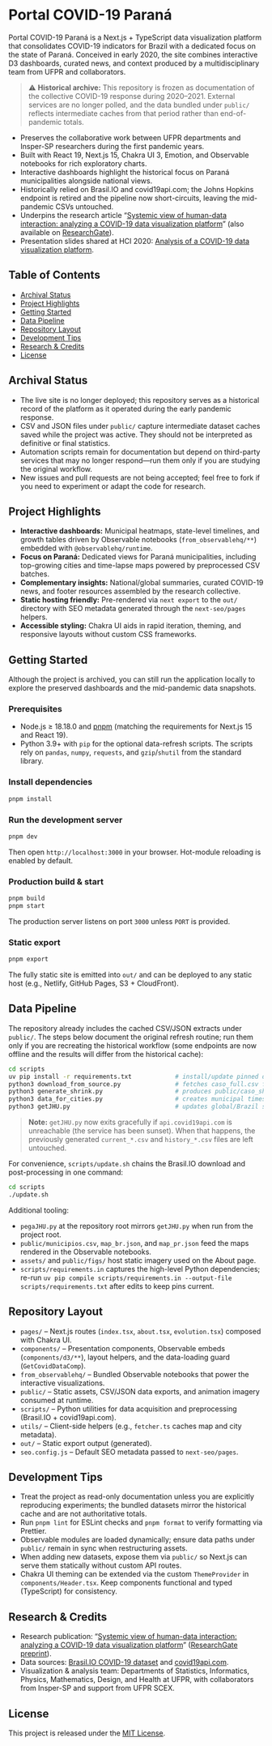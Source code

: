 # Portal COVID-19 Paraná

Portal COVID-19 Paraná is a Next.js + TypeScript data visualization platform that consolidates COVID-19 indicators for Brazil with a dedicated focus on the state of Paraná. Conceived in early 2020, the site combines interactive D3 dashboards, curated news, and context produced by a multidisciplinary team from UFPR and collaborators.

> ⚠️ **Historical archive:** This repository is frozen as documentation of the collective COVID-19 response during 2020–2021. External services are no longer polled, and the data bundled under `public/` reflects intermediate caches from that period rather than end-of-pandemic totals.

- Preserves the collaborative work between UFPR departments and Insper-SP researchers during the first pandemic years.
- Built with React 19, Next.js 15, Chakra UI 3, Emotion, and Observable notebooks for rich exploratory charts.
- Interactive dashboards highlight the historical focus on Paraná municipalities alongside national views.
- Historically relied on Brasil.IO and covid19api.com; the Johns Hopkins endpoint is retired and the pipeline now short-circuits, leaving the mid-pandemic CSVs untouched.
- Underpins the research article “[Systemic view of human-data interaction: analyzing a COVID-19 data visualization platform](https://dl.acm.org/doi/abs/10.1145/3424953.3426655)” (also available on [ResearchGate](https://www.researchgate.net/publication/347919062_Systemic_view_of_human-data_interaction_analyzing_a_COVID-19_data_visualization_platform)).
- Presentation slides shared at HCI 2020: [Analysis of a COVID-19 data visualization platform](https://www.figma.com/community/file/898618771515892178/hci-2020-analyis-of-a-covid-19-data-visualization-plataform).

## Table of Contents
- [Archival Status](#archival-status)
- [Project Highlights](#project-highlights)
- [Getting Started](#getting-started)
- [Data Pipeline](#data-pipeline)
- [Repository Layout](#repository-layout)
- [Development Tips](#development-tips)
- [Research & Credits](#research--credits)
- [License](#license)

## Archival Status
- The live site is no longer deployed; this repository serves as a historical record of the platform as it operated during the early pandemic response.
- CSV and JSON files under `public/` capture intermediate dataset caches saved while the project was active. They should not be interpreted as definitive or final statistics.
- Automation scripts remain for documentation but depend on third-party services that may no longer respond—run them only if you are studying the original workflow.
- New issues and pull requests are not being accepted; feel free to fork if you need to experiment or adapt the code for research.

## Project Highlights
- **Interactive dashboards:** Municipal heatmaps, state-level timelines, and growth tables driven by Observable notebooks (`from_observablehq/**`) embedded with `@observablehq/runtime`.
- **Focus on Paraná:** Dedicated views for Paraná municipalities, including top-growing cities and time-lapse maps powered by preprocessed CSV batches.
- **Complementary insights:** National/global summaries, curated COVID-19 news, and footer resources assembled by the research collective.
- **Static hosting friendly:** Pre-rendered via `next export` to the `out/` directory with SEO metadata generated through the `next-seo/pages` helpers.
- **Accessible styling:** Chakra UI aids in rapid iteration, theming, and responsive layouts without custom CSS frameworks.

## Getting Started
Although the project is archived, you can still run the application locally to explore the preserved dashboards and the mid-pandemic data snapshots.

### Prerequisites
- Node.js ≥ 18.18.0 and [pnpm](https://pnpm.io/) (matching the requirements for Next.js 15 and React 19).
- Python 3.9+ with `pip` for the optional data-refresh scripts. The scripts rely on `pandas`, `numpy`, `requests`, and `gzip`/`shutil` from the standard library.

### Install dependencies
```bash
pnpm install
```

### Run the development server
```bash
pnpm dev
```
Then open `http://localhost:3000` in your browser. Hot-module reloading is enabled by default.

### Production build & start
```bash
pnpm build
pnpm start
```
The production server listens on port `3000` unless `PORT` is provided.

### Static export
```bash
pnpm export
```
The fully static site is emitted into `out/` and can be deployed to any static host (e.g., Netlify, GitHub Pages, S3 + CloudFront).

## Data Pipeline
The repository already includes the cached CSV/JSON extracts under `public/`. The steps below document the original refresh routine; run them only if you are recreating the historical workflow (some endpoints are now offline and the results will differ from the historical cache):

```bash
cd scripts
uv pip install -r requirements.txt            # install/update pinned dependencies
python3 download_from_source.py               # fetches caso_full.csv from Brasil.IO
python3 generate_shrink.py                    # produces public/caso_shrink.csv (state-level snapshot)
python3 data_for_cities.py                    # creates municipal timeseries under public/data/
python3 getJHU.py                             # updates global/Brazil summaries and history CSVs
```
> **Note:** `getJHU.py` now exits gracefully if `api.covid19api.com` is unreachable (the service has been sunset). When that happens, the previously generated `current_*.csv` and `history_*.csv` files are left untouched.

For convenience, `scripts/update.sh` chains the Brasil.IO download and post-processing in one command:

```bash
cd scripts
./update.sh
```

Additional tooling:
- `pegaJHU.py` at the repository root mirrors `getJHU.py` when run from the project root.
- `public/municipios.csv`, `map_br.json`, and `map_pr.json` feed the maps rendered in the Observable notebooks.
- `assets/` and `public/figs/` host static imagery used on the About page.
- `scripts/requirements.in` captures the high-level Python dependencies; re-run `uv pip compile scripts/requirements.in --output-file scripts/requirements.txt` after edits to keep pins current.

## Repository Layout
- `pages/` – Next.js routes (`index.tsx`, `about.tsx`, `evolution.tsx`) composed with Chakra UI.
- `components/` – Presentation components, Observable embeds (`components/d3/**`), layout helpers, and the data-loading guard (`GetCovidDataComp`).
- `from_observablehq/` – Bundled Observable notebooks that power the interactive visualizations.
- `public/` – Static assets, CSV/JSON data exports, and animation imagery consumed at runtime.
- `scripts/` – Python utilities for data acquisition and preprocessing (Brasil.IO + covid19api.com).
- `utils/` – Client-side helpers (e.g., `fetcher.ts` caches map and city metadata).
- `out/` – Static export output (generated).
- `seo.config.js` – Default SEO metadata passed to `next-seo/pages`.

## Development Tips
- Treat the project as read-only documentation unless you are explicitly reproducing experiments; the bundled datasets mirror the historical cache and are not authoritative totals.
- Run `pnpm lint` for ESLint checks and `pnpm format` to verify formatting via Prettier.
- Observable modules are loaded dynamically; ensure data paths under `public/` remain in sync when restructuring assets.
- When adding new datasets, expose them via `public/` so Next.js can serve them statically without custom API routes.
- Chakra UI theming can be extended via the custom `ThemeProvider` in `components/Header.tsx`. Keep components functional and typed (TypeScript) for consistency.

## Research & Credits
- Research publication: “[Systemic view of human-data interaction: analyzing a COVID-19 data visualization platform](https://dl.acm.org/doi/abs/10.1145/3424953.3426655)” ([ResearchGate preprint](https://www.researchgate.net/publication/347919062_Systemic_view_of_human-data_interaction_analyzing_a_COVID-19_data_visualization_platform)).
- Data sources: [Brasil.IO COVID-19 dataset](https://brasil.io/dataset/covid19/) and [covid19api.com](https://covid19api.com/).
- Visualization & analysis team: Departments of Statistics, Informatics, Physics, Mathematics, Design, and Health at UFPR, with collaborators from Insper-SP and support from UFPR SCEX.

## License
This project is released under the [MIT License](LICENSE).

